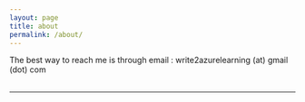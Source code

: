 ```yaml
---
layout: page
title: about
permalink: /about/
---
```

<div class="col three caption">
	The best way to reach me is through email : write2azurelearning (at) gmail (dot) com
</div>

<br/>
<hr/>
<br/>

